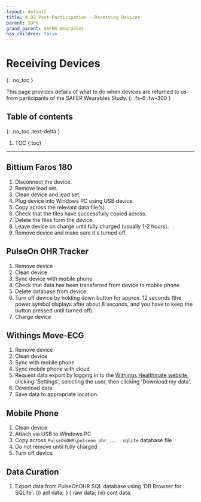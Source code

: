 ```yaml
---
layout: default
title: 4.02 Post-Participation - Receiving Devices
parent: SOPs
grand_parent: SAFER Wearables
has_children: false
---
```


# Receiving Devices
{: .no_toc }

This page provides details of what to do when devices are returned to us from participants of the SAFER Wearables Study.
{: .fs-6 .fw-300 }

## Table of contents
{: .no_toc .text-delta }

1. TOC
{:toc}

---

## Bittium Faros 180

1. Disconnect the device.
2. Remove lead set.
3. Clean device and lead set.
4. Plug device into Windows PC using USB device.
5. Copy across the relevant data file(s).
6. Check that the files have successfully copied across.
7. Delete the files form the device.
8. Leave device on charge until fully charged (usually 1-2 hours).
9. Remove device and make sure it's turned off.


## PulseOn OHR Tracker

1. Remove device
2. Clean device
3. Sync device with mobile phone
4. Check that data has been transferred from device to mobile phone
5. Delete database from device
6. Turn off device by holding down button for approx. 12 seconds (the power symbol displays after about 8 seconds, and you have to keep the button pressed until turned off).
7. Charge device

## Withings Move-ECG

1. Remove device
2. Clean device
3. Sync with mobile phone
4. Sync mobile phone with cloud
5. Request data export by logging in to the [Withings Healthmate website](https://healthmate.withings.com/), clicking 'Settings', selecting the user, then clicking 'Download my data'.
6. Download data.
7. Save data to appropriate location.

## Mobile Phone

1. Clean device
2. Attach via USB to Windows PC
3. Copy across `PulseOnOHR\pulseon_ohr_... .sqlite` database file
4. Do not remove until fully charged
5. Turn off device

## Data Curation

1. Export data from PulseOnOHR SQL database using 'DB Browser for SQLite': (i) adl data; (ii) raw data; (iii) cont data.
